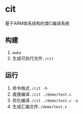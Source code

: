 # cit

基于ARM体系结构的类C编译系统

## 构建

1. `make`
2. 生成可执行文件`./cit`

## 运行

1. 命令格式`./cit -h`
2. 直接编译`./cit ./demo/test.c`
3. 优化编译`./cit ./demo/test.c -o`
4. 生成汇编文件`./demo/test.s`

